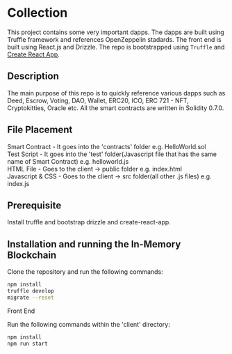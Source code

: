 # Collection

This project contains some very important dapps. The dapps are built using Truffle framework and references OpenZeppelin stadards. The front end is built using React.js and Drizzle. The repo is bootstrapped using `Truffle` and [Create React App](https://github.com/facebook/create-react-app).

## Description

The main purpose of this repo is to quickly reference various dapps such as Deed, Escrow, Voting, DAO, Wallet, ERC20, ICO, ERC 721 - NFT, Cryptokitties, Oracle etc. All the smart contracts are written in Solidity 0.7.0.

## File Placement

Smart Contract - It goes into the 'contracts' folder e.g. HelloWorld.sol<br>
Test Script - It goes into the 'test' folder(Javascript file that has the same name of Smart Contract) e.g. helloworld.js<br>
HTML File - Goes to the client -> public folder e.g. index.html<br>
Javascript & CSS - Goes to the client -> src folder(all other .js files) e.g. index.js

## Prerequisite

Install truffle and bootstrap drizzle and create-react-app.

## Installation and running the In-Memory Blockchain

Clone the repository and run the following commands:

```bash
npm install
truffle develop
migrate --reset
```

Front End

Run the following commands within the 'client' directory:

```bash
npm install
npm run start
```
